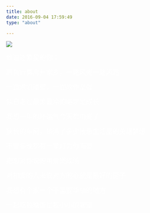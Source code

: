 ```yaml
---
title: about
date: 2016-09-04 17:59:49
type: "about"

---
```

![](http://orahxdcid.bkt.clouddn.com/head_01.jpg)

<font color=#fff size=4>致追逐繁星的你：</font></br>

<font color=#fff size=4>肩负行囊离开家乡，一路风光一路风霜</font></br>

<font color=#fff size=4>一面求职碰壁，一面故作坚强</font></br>

<font color=#fff size=4>独自走过最黑最冷的路才是成长 </font></br>

<font color=#fff size=4>我想一年的坏运气今天都用光了</font></br>

<font color=#fff size=4>狭长的车厢，挤满了多少疲惫生活里的英雄梦想</font></br>

<font color=#fff size=4>不管多晚都有一掌灯为你而亮</font></br>

<font color=#fff size=4>把想对你说的用爱煲成汤</font></br>

<font color=#fff size=4>对相爱的人来说对方的心就是最好的房子</font></br>

<font color=#fff size=4>我想有个家一个不需要华丽的地方</font></br>

<font color=#fff size=4>一起吃顿晚饭是我小小的奢望</font></br>


